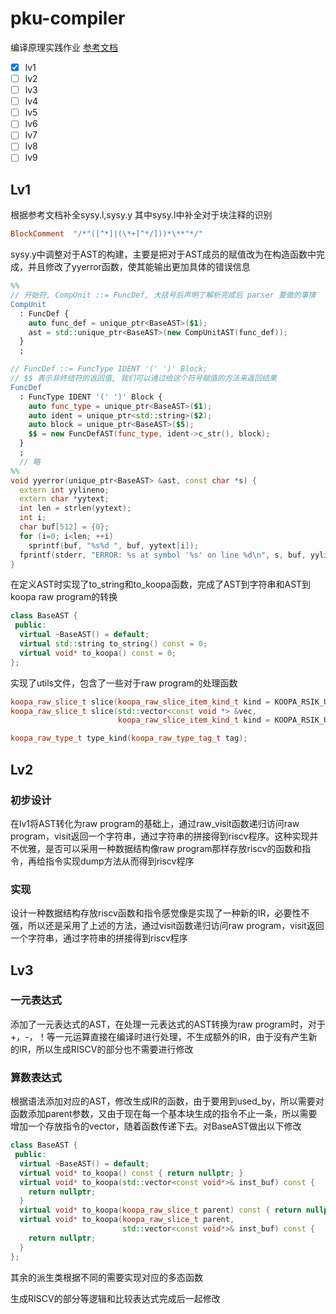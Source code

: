 # pku-compiler

编译原理实践作业
[参考文档](https://pku-minic.github.io/online-doc/#/)

- [x] lv1
- [ ] lv2
- [ ] lv3
- [ ] lv4
- [ ] lv5
- [ ] lv6
- [ ] lv7
- [ ] lv8
- [ ] lv9

## Lv1
根据参考文档补全sysy.l,sysy.y
其中sysy.l中补全对于块注释的识别
```flex
BlockComment  "/*"([^*]|(\*+[^*/]))*\**"*/"
```
sysy.y中调整对于AST的构建，主要是把对于AST成员的赋值改为在构造函数中完成，并且修改了yyerror函数，使其能输出更加具体的错误信息
```yacc
%%
// 开始符, CompUnit ::= FuncDef, 大括号后声明了解析完成后 parser 要做的事情
CompUnit
  : FuncDef {
    auto func_def = unique_ptr<BaseAST>($1);
    ast = std::unique_ptr<BaseAST>(new CompUnitAST(func_def));
  }
  ;

// FuncDef ::= FuncType IDENT '(' ')' Block;
// $$ 表示非终结符的返回值, 我们可以通过给这个符号赋值的方法来返回结果
FuncDef
  : FuncType IDENT '(' ')' Block {
    auto func_type = unique_ptr<BaseAST>($1);
    auto ident = unique_ptr<std::string>($2);
    auto block = unique_ptr<BaseAST>($5);
    $$ = new FuncDefAST(func_type, ident->c_str(), block);
  }
  ;
  // 略
%%
void yyerror(unique_ptr<BaseAST> &ast, const char *s) {
  extern int yylineno;
  extern char *yytext;
  int len = strlen(yytext);
  int i;
  char buf[512] = {0};
  for (i=0; i<len; ++i)
    sprintf(buf, "%s%d ", buf, yytext[i]);
  fprintf(stderr, "ERROR: %s at symbol '%s' on line %d\n", s, buf, yylineno);
}
```
在定义AST时实现了to_string和to_koopa函数，完成了AST到字符串和AST到koopa raw program的转换
```c++
class BaseAST {
 public:
  virtual ~BaseAST() = default;
  virtual std::string to_string() const = 0;
  virtual void* to_koopa() const = 0;
};
```
实现了utils文件，包含了一些对于raw program的处理函数
```c++
koopa_raw_slice_t slice(koopa_raw_slice_item_kind_t kind = KOOPA_RSIK_UNKNOWN);
koopa_raw_slice_t slice(std::vector<const void *> &vec,
                        koopa_raw_slice_item_kind_t kind = KOOPA_RSIK_UNKNOWN);

koopa_raw_type_t type_kind(koopa_raw_type_tag_t tag);
```

## Lv2

### 初步设计
在lv1将AST转化为raw program的基础上，通过raw_visit函数递归访问raw program，visit返回一个字符串，通过字符串的拼接得到riscv程序。这种实现并不优雅，是否可以采用一种数据结构像raw program那样存放riscv的函数和指令，再给指令实现dump方法从而得到riscv程序

### 实现
设计一种数据结构存放riscv函数和指令感觉像是实现了一种新的IR，必要性不强，所以还是采用了上述的方法，通过visit函数递归访问raw program，visit返回一个字符串，通过字符串的拼接得到riscv程序

## Lv3
### 一元表达式
添加了一元表达式的AST，在处理一元表达式的AST转换为raw program时，对于+，-，！等一元运算直接在编译时进行处理，不生成额外的IR，由于没有产生新的IR，所以生成RISCV的部分也不需要进行修改

### 算数表达式
根据语法添加对应的AST，修改生成IR的函数，由于要用到used_by，所以需要对函数添加parent参数，又由于现在每一个基本块生成的指令不止一条，所以需要增加一个存放指令的vector，随着函数传递下去。对BaseAST做出以下修改
```c++
class BaseAST {
 public:
  virtual ~BaseAST() = default;
  virtual void* to_koopa() const { return nullptr; }
  virtual void* to_koopa(std::vector<const void*>& inst_buf) const {
    return nullptr;
  }
  virtual void* to_koopa(koopa_raw_slice_t parent) const { return nullptr; }
  virtual void* to_koopa(koopa_raw_slice_t parent,
                         std::vector<const void*>& inst_buf) const {
    return nullptr;
  }
};
```
其余的派生类根据不同的需要实现对应的多态函数

生成RISCV的部分等逻辑和比较表达式完成后一起修改